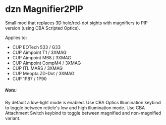 # dzn Magnifier2PIP

Small mod that replaces 3D holo/red-dot sights with magnifiers to PIP version (using CBA Scripted Optics).

Applies to:
- CUP EOTech 533 / G33
- CUP Aimpoint T1 / 3XMAG
- CUP Aimpoint M68 / 3XMAG
- CUP Aimpoint CompM4 / 3XMAG
- CUP ITL MARS / 3XMAG
- CUP Meopta ZD-Dot / 3XMAG
- CUP 1P87 / 1P90

##### Note:
By default a low-light mode is enabled.
Use CBA Optics Illumination keybind to toggle between reticle's low and high illumination mode.
Use CBA Attachment Switch keybind to toggle between magnified and non-magnified variant.